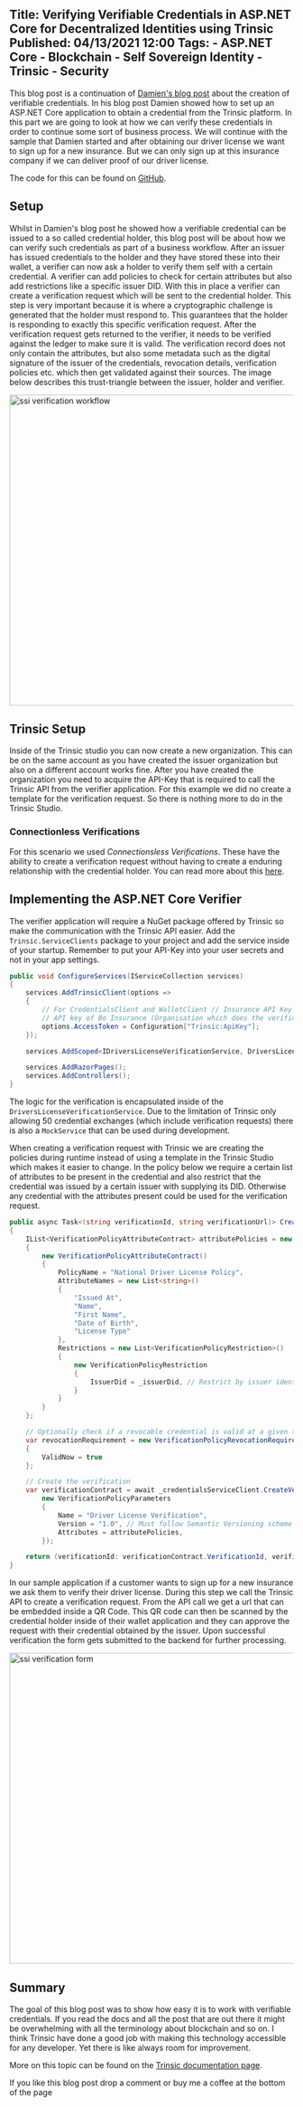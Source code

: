 Title: Verifying Verifiable Credentials in ASP.NET Core for Decentralized Identities using Trinsic
Published: 04/13/2021 12:00
Tags: 
    - ASP.NET Core
    - Blockchain
    - Self Sovereign Identity
    - Trinsic
    - Security
---

This blog post is a continuation of [Damien's blog post](https://damienbod.com/2021/04/05/creating-verifiable-credentials-in-asp-net-core-for-decentralized-identities-using-trinsic/) about the creation of verifiable credentials. In his blog post Damien showed how to set up an ASP.NET Core application to obtain a credential from the Trinsic platform. In this part we are going to look at how we can verify these credentials in order to continue some sort of business process. We will continue with the sample that Damien started and after obtaining our driver license we want to sign up for a new insurance. But we can only sign up at this insurance company if we can deliver proof of our driver license.

The code for this can be found on [GitHub](https://github.com/swiss-ssi-group/TrinsicAspNetCore).

## Setup

Whilst in Damien's blog post he showed how a verifiable credential can be issued to a so called credential holder, this blog post will be about how we can verify such credentials as part of a business workflow. After an issuer has issued credentials to the holder and they have stored these into their wallet, a verifier can now ask a holder to verify them self with a certain credential. A verifier can add policies to check for certain attributes but also add restrictions like a specific issuer DID. With this in place a verifier can create a verification request which will be sent to the credential holder. This step is very important because it is where a cryptographic challenge is generated that the holder must respond to. This guarantees that the holder is responding to exactly this specific verification request. After the verification request gets returned to the verifier, it needs to be verified against the ledger to make sure it is valid. The verification record does not only contain the attributes, but also some metadata such as the digital signature of the issuer of the credentials, revocation details, verification policies etc. which then get validated against their sources. The image below describes this trust-triangle between the issuer, holder and verifier.

<div class="text-center w-100">
    <img src="/posts/images/ssi-verification-workflow.png" alt="ssi verification workflow" width="550" />
</div>

## Trinsic Setup

Inside of the Trinsic studio you can now create a new organization. This can be on the same account as you have created the issuer organization but also on a different account works fine. After you have created the organization you need to acquire the API-Key that is required to call the Trinsic API from the verifier application. For this example we did no create a template for the verification request. So there is nothing more to do in the Trinsic Studio.

### Connectionless Verifications

For this scenario we used _Connectionsless Verifications_. These have the ability to create a verification request without having to create a enduring relationship with the credential holder. You can read more about this [here](https://docs.trinsic.id/docs/verifications-1#connectionless-verifications).

## Implementing the ASP.NET Core Verifier

The verifier application will require a NuGet package offered by Trinsic so make the communication with the Trinsic API easier. Add the `Trinsic.ServiceClients` package to your project and add the service inside of your startup. Remember to put your API-Key into your user secrets and not in your app settings.

```csharp
public void ConfigureServices(IServiceCollection services)
{
    services.AddTrinsicClient(options =>
    {
        // For CredentialsClient and WalletClient // Insurance API Key
        // API key of Bo Insurance (Organisation which does the verification)
        options.AccessToken = Configuration["Trinsic:ApiKey"];
    });

    services.AddScoped<IDriversLicenseVerificationService, DriversLicenseVerificationService>();

    services.AddRazorPages();
    services.AddControllers();
}
```

The logic for the verification is encapsulated inside of the `DriversLicenseVerificationService`. Due to the limitation of Trinsic only allowing 50 credential exchanges (which include verification requests) there is also a `MockService` that can be used during development.

When creating a verification request with Trinsic we are creating the policies during runtime instead of using a template in the Trinsic Studio which makes it easier to change. In the policy below we require a certain list of attributes to be present in the credential and also restrict that the credential was issued by a certain issuer with supplying its DID. Otherwise any credential with the attributes present could be used for the verification request.

```csharp
public async Task<(string verificationId, string verificationUrl)> CreateVerificationRequest()
{
    IList<VerificationPolicyAttributeContract> attributePolicies = new List<VerificationPolicyAttributeContract>()
    {
        new VerificationPolicyAttributeContract()
        {
            PolicyName = "National Driver License Policy",
            AttributeNames = new List<string>()
            {
                "Issued At",
                "Name",
                "First Name",
                "Date of Birth",
                "License Type"
            },
            Restrictions = new List<VerificationPolicyRestriction>()
            {
                new VerificationPolicyRestriction
                {
                    IssuerDid = _issuerDid, // Restrict by issuer identifier
                }
            }
        }
    };

    // Optionally check if a revocable credential is valid at a given time
    var revocationRequirement = new VerificationPolicyRevocationRequirement()
    {
        ValidNow = true
    };

    // Create the verification
    var verificationContract = await _credentialsServiceClient.CreateVerificationFromParametersAsync(
        new VerificationPolicyParameters
        {
            Name = "Driver License Verification",
            Version = "1.0", // Must follow Semantic Versioning scheme (https://semver.org),
            Attributes = attributePolicies,
        });

    return (verificationId: verificationContract.VerificationId, verificationUrl: verificationContract.VerificationRequestUrl);
}
```

In our sample application if a customer wants to sign up for a new insurance we ask them to verify their driver license. During this step we call the Trinsic API to create a verification request. From the API call we get a url that can be embedded inside a QR Code. This QR code can then be scanned by the credential holder inside of their wallet application and they can approve the request with their credential obtained by the issuer. Upon successful verification the form gets submitted to the backend for further processing.

<div class="text-center w-100">
    <img src="/posts/images/ssi-verify-form.png" alt="ssi verification form" width="550" />
</div>

## Summary

The goal of this blog post was to show how easy it is to work with verifiable credentials. If you read the docs and all the post that are out there it might be overwhelming with all the terminology about blockchain and so on. I think Trinsic have done a good job with making this technology accessible for any developer. Yet there is like always room for improvement.

More on this topic can be found on the [Trinsic documentation page](https://docs.trinsic.id/docs/verifications-1).

If you like this blog post drop a comment or buy me a coffee at the bottom of the page <i class="fa fa-coffee"></i>
